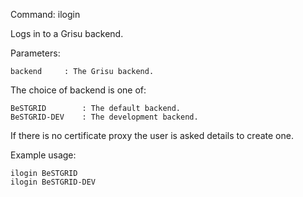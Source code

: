 Command: ilogin <backend>

Logs in to a Grisu backend. 

Parameters:

    backend     : The Grisu backend. 

The choice of backend is one of:

    BeSTGRID        : The default backend.
    BeSTGRID-DEV    : The development backend.     

If there is no certificate proxy the user is asked details to create one.

Example usage:

    ilogin BeSTGRID
    ilogin BeSTGRID-DEV 
